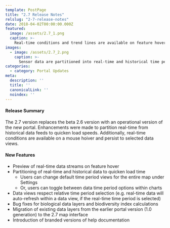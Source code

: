 ```yaml
---
template: PostPage
title: "2.7 Release Notes"
relslug: "2-7-release-notes"
date: 2018-04-02T00:00:00.000Z
featured:
  image: /assets/2.7_1.png
  caption: >-
    Real-time conditions and trend lines are available on feature hover.
images:
  - image: /assets/2.7_2.png
    caption: >-
      Sensor data are partitioned into real-time and historical time periods. Users can change the default time period view under map Settings. Or, by toggling between real-time and historical conditions within the chart view.
categories:
  - category: Portal Updates
meta:
  description: ''
  title: ''
  canonicalLink: ''
  noindex: ''
---
```

#### Release Summary

The 2.7 version replaces the beta 2.6 version with an operational version of the new portal. Enhancements were made to partition real-time from historical data feeds to quicken load speeds. Additionally, real-time conditions are available on a mouse hoiver and persist to selected data views.


#### New Features

*  Preview of real-time data streams on feature hover
*  Partitioning of real-time and historical data to quicken load time
    *  Users can change default time period views for the entire map under Settings
    *  Or, users can toggle between data time period options within charts
*  Data views respect relative time period selection (e.g. real-time data will auto-refresh within a data view, if the real-time time period is selected)
*  Bug fixes for biological data layers and biodiversity index calculations
*  Migration of existing data layers from the earlier portal version (1.0 generation) to the 2.7 map interface
*  Introduction of branded versions of help documentation

